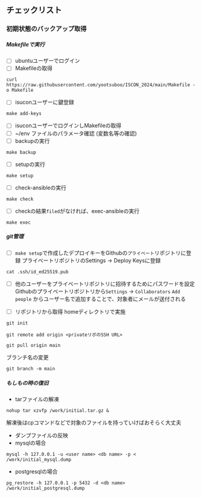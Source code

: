 ## チェックリスト

### 初期状態のバックアップ取得
##### Makefileで実行
- [ ] ubuntuユーザーでログイン
- [ ] Makefileの取得
```
curl https://raw.githubusercontent.com/yootsuboo/ISCON_2024/main/Makefile -o Makefile
```
- [ ] isuconユーザーに鍵登録
```
make add-keys
```
- [ ] isuconユーザーでログインしMakefileの取得
- [ ] ~/env ファイルのパラメータ確認 (変数名等の確認)
- [ ] backupの実行
```
make backup
```
- [ ] setupの実行
```
make setup
```
- [ ] check-ansibleの実行
```
make check
```
- [ ] checkの結果`filed`がなければ、exec-ansibleの実行
```
make exec
```

##### git管理
- [ ] `make setup`で作成したデプロイキーをGithubの`プライベート`リポジトリに登録
プライベートリポジトリのSettings -> Deploy Keysに登録
```
cat .ssh/id_ed25519.pub
``` 

- [ ] 他のユーザーをプライベートリポジトリに招待するためにパスワードを設定
Githubのプライベートリポジトリから`Settings` -> `Collaborators`
`Add people` からユーザー名で追加することで、対象者にメールが送付される

- [ ] リポジトリから取得
homeディレクトリで実施
```
git init
```
```
git remote add origin <privateリポのSSH URL>
```
```
git pull origin main
```
ブランチ名の変更
```
git branch -m main
```




##### もしもの時の復旧
- tarファイルの解凍
```title:#
nohup tar xzvfp /work/initial.tar.gz &
```
解凍後はcpコマンドなどで対象のファイルを持っていけばおそらく大丈夫

- ダンプファイルの反映
- mysqlの場合
```title:#
mysql -h 127.0.0.1 -u <user name> <db name> -p < /work/initial_mysql.dump
```

- postgresqlの場合
```title:#
pg_restore -h 127.0.0.1 -p 5432 -d <db name> /work/initial_postgresql.dump
```

### 
